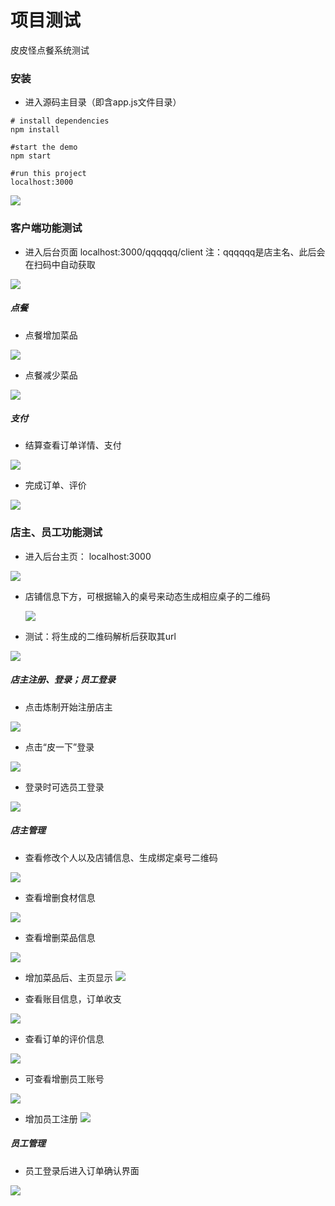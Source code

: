 # 项目测试
皮皮怪点餐系统测试

### 安装
- 进入源码主目录（即含app.js文件目录）
```
# install dependencies
npm install

#start the demo
npm start

#run this project
localhost:3000
```

![](/img/项目测试/安装.png)

### 客户端功能测试

- 进入后台页面 localhost:3000/qqqqqq/client  注：qqqqqq是店主名、此后会在扫码中自动获取

![](/img/项目测试/点餐主页.png)

##### 点餐
- 点餐增加菜品

![](/img/项目测试/点餐-加.png)

- 点餐减少菜品

![](/img/项目测试/点餐-减.png)

##### 支付

- 结算查看订单详情、支付

![](/img/项目测试/订单详情.png)

- 完成订单、评价

![](/img/项目测试/评价.png)


### 店主、员工功能测试

- 进入后台主页： localhost:3000

![](/img/项目测试/后台主页.png)

- 店铺信息下方，可根据输入的桌号来动态生成相应桌子的二维码

     ![](/img/项目测试/12-desk二维码.png)

- 测试：将生成的二维码解析后获取其url

![](/img/项目测试/12-desk二维码解析.png)


##### 店主注册、登录；员工登录

- 点击炼制开始注册店主

![](/img/项目测试/店主注册.png)

- 点击“皮一下”登录

![](/img/项目测试/店主登录.png)

- 登录时可选员工登录

![](/img/项目测试/员工登录.png)

##### 店主管理

- 查看修改个人以及店铺信息、生成绑定桌号二维码

![](/img/项目测试/后台-个人信息.png)

- 查看增删食材信息

![](/img/项目测试/后台-食材信息.png)

- 查看增删菜品信息

![](/img/项目测试/后台-增删菜品.png)

- 增加菜品后、主页显示
![](/img/项目测试/后台-加菜.png)

- 查看账目信息，订单收支

![](/img/项目测试/后台-账目信息.png)

- 查看订单的评价信息

![](/img/项目测试/后台-评价信息.png)

- 可查看增删员工账号

![](/img/项目测试/后台-增删员工.png)
     
- 增加员工注册
![](/img/项目测试/res-增加员工.png)

##### 员工管理

- 员工登录后进入订单确认界面

![](/img/项目测试/员工-确认订单.png)
